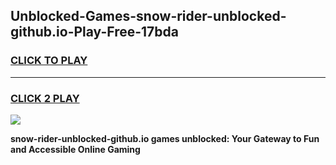 
## Unblocked-Games-snow-rider-unblocked-github.io-Play-Free-17bda
<h3>
<a href="https://premium76.site?title=snow-rider-unblocked-github.io&ref=23A">CLICK TO PLAY</a></h3>
<hr>

<h3>
<a href="https://premium76.site?title=snow-rider-unblocked-github.io&ref=23A">CLICK 2 PLAY</a>
  
</h3>

<a href="https://premium76.site?title=snow-rider-unblocked-github.io&ref=23A"><img src="https://clearcache.store/games.png"></a>


**snow-rider-unblocked-github.io games unblocked: Your Gateway to Fun and Accessible Online Gaming**
